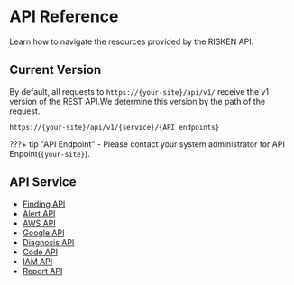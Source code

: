 # API Reference

Learn how to navigate the resources provided by the RISKEN API.

## Current Version

By default, all requests to `https://{your-site}/api/v1/` receive the v1 version of the REST API.We determine this version by the path of the request.

```
https://{your-site}/api/v1/{service}/{API endpoints}
```

???+ tip "API Endpoint"
    - Please contact your system administrator for API Enpoint(`{your-site}`).


## API Service

- [Finding API](/reference/api_finding/)
- [Alert API](/reference/api_alert/)
- [AWS API](/reference/api_aws/)
- [Google API](/reference/api_google/)
- [Diagnosis API](/reference/api_diagnosis/)
- [Code API](/reference/api_code/)
- [IAM API](/reference/api_iam/)
- [Report API](/reference/api_report/)
